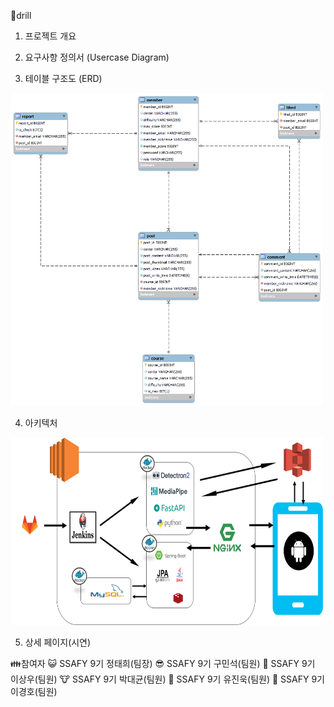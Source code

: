 🍪drill 

1. 프로젝트 개요


2. 요구사항 정의서 (Usercase Diagram)


3. 테이블 구조도 (ERD)
<img src="exec/img/erd__1_.png " width="500" height="500">


4. 아키텍처
<img src="exec/img/architecture.png" width="500" height="300">

5. 상세 페이지(시연)








👪참여자
😺 SSAFY 9기 정태희(팀장)
😎 SSAFY 9기 구민석(팀원)
🐻 SSAFY 9기 이상우(팀원)
🐮 SSAFY 9기 박대균(팀원)
🤖 SSAFY 9기 유진욱(팀원)
🐼 SSAFY 9기 이경호(팀원)
